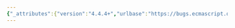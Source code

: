 ```yaml
---
{"_attributes":{"version":"4.4.4+","urlbase":"https://bugs.ecmascript.org/","maintainer":"dherman@mozilla.com"},"bug":{"bug_id":2790,"creation_ts":"2014-05-01 10:11:00 -0700","short_desc":"anomalous step labels","delta_ts":"2014-06-01 11:33:08 -0700","product":"Draft for 6th Edition","component":"editorial issue","version":"Rev 24: April 27, 2014 Draft","rep_platform":"All","op_sys":"All","bug_status":"RESOLVED","resolution":"FIXED","priority":"Normal","bug_severity":"normal","everconfirmed":true,"reporter":{"uid":"jmdyck","name":"Michael Dyck"},"assigned_to":{"uid":"allen","name":"Allen Wirfs-Brock"},"long_desc":[{"commentid":8086,"comment_count":0,"who":{"uid":"jmdyck","name":"Michael Dyck"},"bug_when":"2014-05-01 10:11:58 -0700","thetext":"8.1.2.5 / alg 1       Expected '4', got '6'\n8.1.2.5 / alg 1       Expected '12', got '4'\n\n13.2.2.2 / alg 2      Expected '1', got '2'\n\n24.1.4.1 / alg 1      Expected '1', got '9'\n\n26.1.3 / alg 1        Expected '1', got '7'\n\n26.2.3.7.3 / alg 1    Expected '5', got '8'\n26.2.3.7.3 / alg 1    Expected '10', got '5'"},{"commentid":8237,"comment_count":1,"who":{"uid":"allen","name":"Allen Wirfs-Brock"},"bug_when":"2014-05-08 18:16:37 -0700","thetext":"fixed in rev25 editor's draft"},{"commentid":8740,"comment_count":2,"who":{"uid":"jmdyck","name":"Michael Dyck"},"bug_when":"2014-06-01 11:33:08 -0700","thetext":"confirmed fixed."}]}}
---
```


